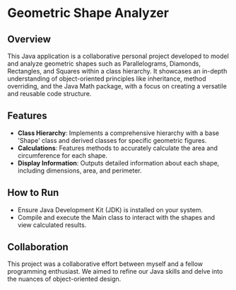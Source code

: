 # Geometric Shape Analyzer
## Overview
This Java application is a collaborative personal project developed to model and analyze geometric shapes such as Parallelograms, Diamonds, Rectangles, and Squares within a class hierarchy. It showcases an in-depth understanding of object-oriented principles like inheritance, method overriding, and the Java Math package, with a focus on creating a versatile and reusable code structure.

## Features
- **Class Hierarchy**: Implements a comprehensive hierarchy with a base 'Shape' class and derived classes for specific geometric figures.
- **Calculations**: Features methods to accurately calculate the area and circumference for each shape.
- **Display Information**: Outputs detailed information about each shape, including dimensions, area, and perimeter.

## How to Run
- Ensure Java Development Kit (JDK) is installed on your system.
- Compile and execute the Main class to interact with the shapes and view calculated results.

## Collaboration
This project was a collaborative effort between myself and a fellow programming enthusiast. We aimed to refine our Java skills and delve into the nuances of object-oriented design.

